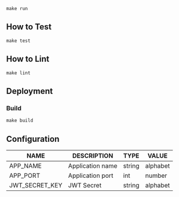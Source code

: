 ```
make run
```

## How to Test

```
make test
```

## How to Lint

```
make lint
```

## Deployment

### Build

```
make build
```

## Configuration

| NAME | DESCRIPTION | TYPE | VALUE
| ------ | ------ | ------ | ------ |
| APP_NAME | Application name | string | alphabet |
| APP_PORT | Application port | int | number |
| JWT_SECRET_KEY | JWT Secret | string | alphabet |
